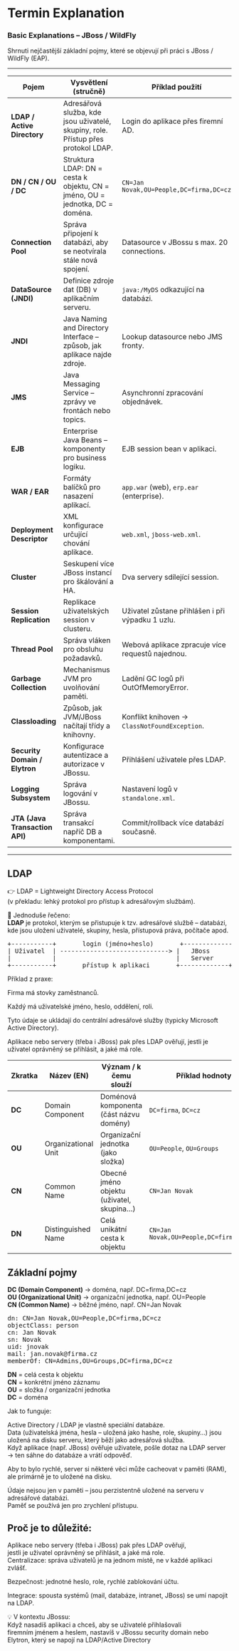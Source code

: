 # Termin Explanation

### Basic Explanations – JBoss / WildFly

Shrnuti nejčastější základní pojmy, které se objevují při práci s JBoss / WildFly (EAP).  

---

| Pojem                  | Vysvětlení (stručně)                                             | Příklad použití |
|-------------------------|------------------------------------------------------------------|-----------------|
| **LDAP / Active Directory** | Adresářová služba, kde jsou uživatelé, skupiny, role. Přístup přes protokol LDAP. | Login do aplikace přes firemní AD. |
| **DN / CN / OU / DC**   | Struktura LDAP: DN = cesta k objektu, CN = jméno, OU = jednotka, DC = doména. | `CN=Jan Novak,OU=People,DC=firma,DC=cz` |
| **Connection Pool**     | Správa připojení k databázi, aby se neotvírala stále nová spojení. | Datasource v JBossu s max. 20 connections. |
| **DataSource (JNDI)**   | Definice zdroje dat (DB) v aplikačním serveru. | `java:/MyDS` odkazující na databázi. |
| **JNDI**                | Java Naming and Directory Interface – způsob, jak aplikace najde zdroje. | Lookup datasource nebo JMS fronty. |
| **JMS**                 | Java Messaging Service – zprávy ve frontách nebo topics. | Asynchronní zpracování objednávek. |
| **EJB**                 | Enterprise Java Beans – komponenty pro business logiku. | EJB session bean v aplikaci. |
| **WAR / EAR**           | Formáty balíčků pro nasazení aplikací. | `app.war` (web), `erp.ear` (enterprise). |
| **Deployment Descriptor** | XML konfigurace určující chování aplikace. | `web.xml`, `jboss-web.xml`. |
| **Cluster**             | Seskupení více JBoss instancí pro škálování a HA. | Dva servery sdílející session. |
| **Session Replication** | Replikace uživatelských session v clusteru. | Uživatel zůstane přihlášen i při výpadku 1 uzlu. |
| **Thread Pool**         | Správa vláken pro obsluhu požadavků. | Webová aplikace zpracuje více requestů najednou. |
| **Garbage Collection**  | Mechanismus JVM pro uvolňování paměti. | Ladění GC logů při OutOfMemoryError. |
| **Classloading**        | Způsob, jak JVM/JBoss načítají třídy a knihovny. | Konflikt knihoven → `ClassNotFoundException`. |
| **Security Domain / Elytron** | Konfigurace autentizace a autorizace v JBossu. | Přihlášení uživatele přes LDAP. |
| **Logging Subsystem**   | Správa logování v JBossu. | Nastavení logů v `standalone.xml`. |
| **JTA (Java Transaction API)** | Správa transakcí napříč DB a komponentami. | Commit/rollback více databází současně. |

---




## LDAP

👉 LDAP = Lightweight Directory Access Protocol<br>
(v překladu: lehký protokol pro přístup k adresářovým službám).<br>

📌 Jednoduše řečeno:<br>
**LDAP** je protokol, kterým se přistupuje k tzv. adresářové službě – databázi, <br>
kde jsou uložení uživatelé, skupiny, hesla, přístupová práva, počítače apod.<br>

<pre>
+-----------+       login (jméno+heslo)       +-------------+       ověření/role       +--------------------+
| Uživatel  | -----------------------------> |   JBoss      | ---------------------> |   LDAP / AD        |
|           |                                |   Server     | <--------------------- |  adresářová služba |
+-----------+       přístup k aplikaci       +-------------+     potvrzení/přístup   +--------------------+
</pre>



Příklad z praxe:

Firma má stovky zaměstnanců.<br>

Každý má uživatelské jméno, heslo, oddělení, roli.<br>

Tyto údaje se ukládají do centrální adresářové služby (typicky Microsoft Active Directory).<br>

Aplikace nebo servery (třeba i JBoss) pak přes LDAP ověřují, jestli je uživatel oprávněný se přihlásit, a jaké má role.<br>



| Zkratka | Název (EN)          | Význam / k čemu slouží                    | Příklad hodnoty                         |
| ------- | ------------------- | ----------------------------------------- | --------------------------------------- |
| **DC**  | Domain Component    | Doménová komponenta (část názvu domény)   | `DC=firma`, `DC=cz`                     |
| **OU**  | Organizational Unit | Organizační jednotka (jako složka)        | `OU=People`, `OU=Groups`                |
| **CN**  | Common Name         | Obecné jméno objektu (uživatel, skupina…) | `CN=Jan Novak`                          |
| **DN**  | Distinguished Name  | Celá unikátní cesta k objektu             | `CN=Jan Novak,OU=People,DC=firma,DC=cz` |


## Základní pojmy

**DC (Domain Component)** → doména, např. DC=firma,DC=cz<br>
**OU (Organizational Unit)** → organizační jednotka, např. OU=People<br>
**CN (Common Name)** → běžné jméno, např. CN=Jan Novak<br>


<pre>
dn: CN=Jan Novak,OU=People,DC=firma,DC=cz
objectClass: person
cn: Jan Novak
sn: Novak
uid: jnovak
mail: jan.novak@firma.cz
memberOf: CN=Admins,OU=Groups,DC=firma,DC=cz
</pre>

**DN** = celá cesta k objektu<br>
**CN** = konkrétní jméno záznamu<br>
**OU** = složka / organizační jednotka<br>
**DC** = doména<br>


Jak to funguje:

Active Directory / LDAP je vlastně speciální databáze.<br>
Data (uživatelská jména, hesla – uložená jako hashe, role, skupiny…) jsou uložená na disku serveru, který běží jako adresářová služba.<br>
Když aplikace (např. JBoss) ověřuje uživatele, pošle dotaz na LDAP server → ten sáhne do databáze a vrátí odpověď.<br>

Aby to bylo rychlé, server si některé věci může cacheovat v paměti (RAM), ale primárně je to uložené na disku.<br>

Údaje nejsou jen v paměti – jsou perzistentně uložené na serveru v adresářové databázi.<br> 
Paměť se používá jen pro zrychlení přístupu.<br>



## Proč je to důležité:

Aplikace nebo servery (třeba i JBoss) pak přes LDAP ověřují, <br>
jestli je uživatel oprávněný se přihlásit, a jaké má role.<br>
Centralizace: správa uživatelů je na jednom místě, ne v každé aplikaci zvlášť.<br>

Bezpečnost: jednotné heslo, role, rychlé zablokování účtu.<br>

Integrace: spousta systémů (mail, databáze, intranet, JBoss) se umí napojit na LDAP.<br>

💡 V kontextu JBossu:<br>
Když nasadíš aplikaci a chceš, aby se uživatelé přihlašovali<br> 
firemním jménem a heslem, nastavíš v JBossu security domain nebo<br>
Elytron, který se napojí na LDAP/Active Directory<br>

